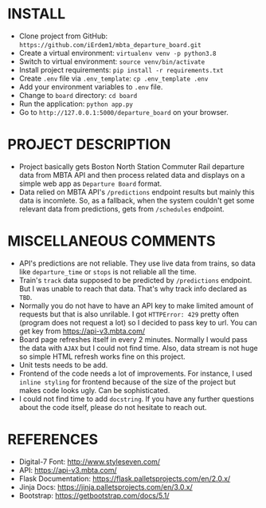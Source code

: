 # INSTALL
- Clone project from GitHub: `https://github.com/iErdem1/mbta_departure_board.git`
- Create a virtual environment: `virtualenv venv -p python3.8`
- Switch to virtual environment: `source venv/bin/activate`
- Install project requirements: `pip install -r requirements.txt`
- Create `.env` file via `.env_template`: `cp .env_template .env`
- Add your environment variables to `.env` file.
- Change to `board` directory: `cd board`
- Run the application: `python app.py`
- Go to `http://127.0.0.1:5000/departure_board` on your browser.

# PROJECT DESCRIPTION
- Project basically gets Boston North Station Commuter Rail departure data from MBTA API and then process related data and displays on a simple web app as `Departure Board` format. 
- Data relied on MBTA API's `/predictions` endpoint results but mainly this data is incomlete. So, as a fallback, when the system couldn't get some relevant data from predictions, gets from `/schedules` endpoint. 

# MISCELLANEOUS COMMENTS
- API's predictions are not reliable. They use live data from trains, so data like `departure_time` or `stops` is not reliable all the time. 
- Train's `track` data supposed to be predicted by `/predictions` endpoint. But I was unable to reach that data. That's why track info declared as `TBD`.
- Normally you do not have to have an API key to make limited amount of requests but that is also unrilable. I got `HTTPError: 429` pretty often (program does not request a lot) so I decided to pass key to url. You can get key from https://api-v3.mbta.com/
- Board page refreshes itself in every 2 minutes. Normally I would pass the data with `AJAX` but I could not find time. Also, data stream is not huge so simple HTML refresh works fine on this project. 
- Unit tests needs to be add. 
- Frontend of the code needs a lot of improvements. For instance, I used `inline styling` for frontend because of the size of the project but makes code looks ugly. Can be sophisticated.
- I could not find time to add `docstring`. If you have any further questions about the code itself, please do not hesitate to reach out. 

# REFERENCES
- Digital-7 Font: http://www.styleseven.com/
- API: https://api-v3.mbta.com/
- Flask Documentation: https://flask.palletsprojects.com/en/2.0.x/
- Jinja Docs: https://jinja.palletsprojects.com/en/3.0.x/
- Bootstrap: https://getbootstrap.com/docs/5.1/

